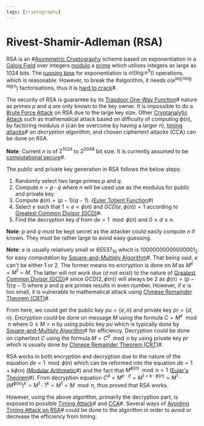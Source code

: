 ```yaml
---
tags: [cryptography]
---
```


# Rivest-Shamir-Adleman (RSA)

RSA is an #[Asymmetric Cryptography](202203221212.md) scheme based on
exponentiation in a [Galois Field](202210100956.md) over integers
[modulo](202210090858.md) a [prime](202302281130.md) which utilises integers as
large as 1024 bits. The [running time](202201171853.md) for exponentiation is
$o((\log n^3))$ operations, which is reasonable. However, to break the
#algorithm, it needs $o(e^{\log n \log \log n})$ factorisations, thus it is
[hard to crack](202209281245.md)#.

The security of RSA is guarantee by its [Trapdoor One-Way Function](202211072039.md)#
nature as primes $p$ and $q$ are only known to the key owner. It is impossible
to do a [Brute Force Attack](202209281259.md) on RSA due to the large key size.
Other [Cryptanalytic Attack](202209281257.md) such as mathematical attack based
on difficulty of computing $\phi(n)$, by factoring modulus $n$ (can be overcome
by having a larger $n$), [timing attacks](202210122125.md)# on *decryption
algorithm*, and chosen ciphertext attacks (CCA) can be done on RSA.

**Note**: Current $n$ is of $2^{1024}$ to $2^{2048}$ bit size. It is currently
assumed to be [computational secure](202209281245.md)#.

The public and private key generation in RSA follows the below steps:
1. Randomly select two large primes $p$ and $q$.
2. Compute $n = p \cdot q$ where $n$ will be used use as the modulus for public
   and private key.
3. Compute $\phi (n) = (p - 1)(q - 1)$. ([Euler Totient Function](202210222004.md)#)
4. Select $e$ such that $1 < e < \phi (n)$ and $GCD(e, \phi (n)) = 1$ according
   to [Greatest Common Divisor (GCD)](202210092214.md)#.
5. Find the decryption key $d$ from $de = 1 \mod \phi (n)$ and $0 \le d \le n$.

**Note**: $p$ and $q$ must be kept secret as the attacker could easily compute
$n$ if known. They must be rather large to avoid easy guessing.

**Note**: $e$ is usually relatively small or $65537_{10}$ which is
$10000000000000001_2$ for easy computation by [Square-and-Multiply Algorithm](202211141413.md)#.
That being said, $e$ can't be either 1 or 2. The former means no encryption is
done on $M$ as $M^e = M^1 = M$. The latter will not work due ($d$ not exist) to
the nature of [Greatest Common Divisor (GCD)](202210092214.md)# since $GCD(2,
\phi(n))$ will always be 2 as $\phi(n) = (p - 1) (q - 1)$ where $p$ and $q$ are
primes results in even number. However, if $e$ is too small, it is vulnerable to
mathematical attack using [Chinese Remainder Theorem (CRT)](202210222043.md)#.

From here, we could get the public key $pu = \{e, n\}$ and private key $pr =
\{d, n\}$. Encryption could be done on message $M$ using the formula $C = M^e
\mod n$ where $0 \le M < n$ by using public key $pu$ which is typically done by
[Square-and-Multiply Algorithm](202211141413.md)# for efficiency. Decryption
could be done on ciphertext $C$ using the formula $M = C^d \mod n$ by using
private key $pr$ which is usually done by [Chinese Remainder Theorem (CRT)](202210222043.md)#.

RSA works in both encryption and decryption due to the nature of the equation
$de = 1 \mod \phi(n)$ which can be reformed into the equation $de = 1 + k
\phi(n)$ ([Modular Arithmetic](202210090858.md)#) and the fact that $M^{\phi(n)}
\mod n = 1$ ([Euler's Theorem](202210222028.md)#). From decryption equation $C^d
= M^{e \cdot d} = M^{1 + k \cdot \phi(n)} = M^1 \cdot (M^{\phi(n)})^k = M^1
\cdot 1^k = M^1 = M \mod n$, thus proved that RSA works.

However, using the above algorithm, primarily the decryption part, is exposed to
possible [Timing Attack](202210122125.md)# and [CCA](202212092253.md)#. Several ways of
[Avoiding Timing Attack on RSA](202212092248.md)# could be done to the algorithm
in order to avoid or decrease the efficiency from timing.
